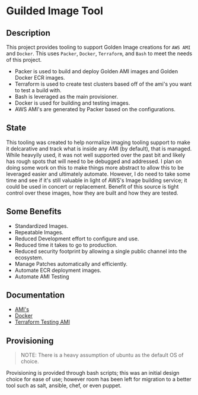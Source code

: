 Guilded Image Tool
==================

Description
-----------
This project provides tooling to support Golden Image creations for `AWS AMI` and `Docker`. This uses `Packer`, `Docker`, `Terraform`, and `Bash` to meet the needs of this project.

- Packer is used to build and deploy Golden AMI images and Golden Docker ECR images.
- Terraform is used to create test clusters based off of the ami's you want to test a build with.
- Bash is leveraged as the main provisioner.
- Docker is used for building and testing images.
- AWS AMI's are generated by Packer based on the configurations.

State
-----
This tooling was created to help normalize imaging tooling support to make it delcarative and track what is inside any AMI (by default), that is managed. While heavyily used, it was not well supported over the past bit and likely has rough spots that will need to be debugged and addressed. I plan on doing some work on this to make things more abstract to allow this to be leveraged easier and ultimately automate. However, I do need to take some time and see if it's still valuable in light of AWS's Image building service; it could be used in concert or replacement. Benefit of this source is tight control over these images, how they are built and how they are tested.

Some Benefits
-------------
- Standardized Images.
- Repeatable Images.
- Reduced Development effort to configure and use.
- Reduced time it takes to go to production.
- Reduced security footprint by allowing a single public channel into the ecosystem.
- Manage Patches automatically and efficiently.
- Automate ECR deployment images.
- Automate AMI Testing

Documentation
-------------
- [AMI's](./documentation/ami.md)
- [Docker](./documentation/docker.md)
- [Terraform Testing AMI](./terraform/test-ami/README.md)

Provisioning
------------
> NOTE: There is a heavy assumption of ubuntu as the default OS of choice.

Provisioning is provided through bash scripts; this was an initial design choice for ease of use; however room has been left for migration to a better tool such as salt, ansible, chef, or even puppet.
